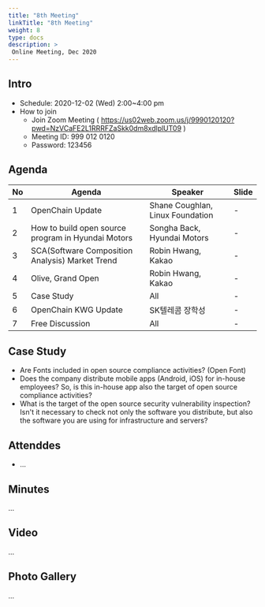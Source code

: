 ```yaml
---
title: "8th Meeting"
linkTitle: "8th Meeting"
weight: 8
type: docs
description: >
 Online Meeting, Dec 2020
---
```

<!-- <img src="OpenChain-KWG-7th-1.png" width="90%"> -->

## Intro

* Schedule: 2020-12-02 (Wed) 2:00~4:00 pm
* How to join
  - Join Zoom Meeting ( https://us02web.zoom.us/j/9990120120?pwd=NzVCaFE2L1RRRFZaSkk0dm8xdlplUT09 )
  - Meeting ID: 999 012 0120
  - Password: 123456

## Agenda

| No | Agenda           | Speaker | Slide |
|----|-----------------|------|------|
| 1  | OpenChain Update  | 	Shane Coughlan, Linux Foundation | - |
| 2  | How to build open source program in Hyundai Motors | Songha Back, Hyundai Motors |  - | 
| 3  | SCA(Software Composition Analysis)  Market Trend | Robin Hwang, Kakao | - | 
| 4  | Olive, Grand Open | Robin Hwang, Kakao | - | 
| 5  | Case Study | All | - |
| 6  | OpenChain KWG Update | SK텔레콤 장학성 | -|
| 7  | Free Discussion | All | - |

## Case Study
* Are Fonts included in open source compliance activities? (Open Font)
* Does the company distribute mobile apps (Android, iOS) for in-house employees? So, is this in-house app also the target of open source compliance activities?
* What is the target of the open source security vulnerability inspection? Isn't it necessary to check not only the software you distribute, but also the software you are using for infrastructure and servers?


## Attenddes
* ...


## Minutes
...



## Video
...


## Photo Gallery
...
